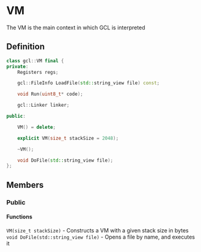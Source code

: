 # VM

The VM is the main context in which GCL is interpreted

## Definition

```c++
class gcl::VM final {
private:
    Registers regs;

    gcl::FileInfo LoadFile(std::string_view file) const;

    void Run(uint8_t* code);

    gcl::Linker linker;

public:

    VM() = delete;

    explicit VM(size_t stackSize = 2048);

    ~VM();

    void DoFile(std::string_view file);
};
```

## Members

### Public

#### Functions

`VM(size_t stackSize)` - Constructs a VM with a given stack size in bytes
`void DoFile(std::string_view file)` - Opens a file by name, and executes it
